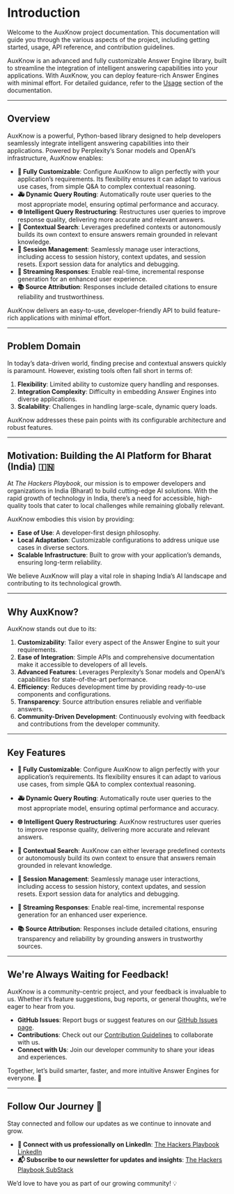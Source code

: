 # Introduction

Welcome to the AuxKnow project documentation. This documentation will guide you through the various aspects of the project, including getting started, usage, API reference, and contribution guidelines.

AuxKnow is an advanced and fully customizable Answer Engine library, built to streamline the integration of intelligent answering capabilities into your applications. With AuxKnow, you can deploy feature-rich Answer Engines with minimal effort. For detailed guidance, refer to the [Usage](usage.md) section of the documentation.

---

## Overview

AuxKnow is a powerful, Python-based library designed to help developers seamlessly integrate intelligent answering capabilities into their applications. Powered by Perplexity’s Sonar models and OpenAI’s infrastructure, AuxKnow enables:

- **🚨 Fully Customizable**: Configure AuxKnow to align perfectly with your application’s requirements. Its flexibility ensures it can adapt to various use cases, from simple Q&A to complex contextual reasoning.
- **🚑 Dynamic Query Routing**: Automatically route user queries to the most appropriate model, ensuring optimal performance and accuracy.
- **🌐 Intelligent Query Restructuring**: Restructures user queries to improve response quality, delivering more accurate and relevant answers.
- **🔧 Contextual Search**: Leverages predefined contexts or autonomously builds its own context to ensure answers remain grounded in relevant knowledge.
- **🔐 Session Management**: Seamlessly manage user interactions, including access to session history, context updates, and session resets. Export session data for analytics and debugging.
- **🚀 Streaming Responses**: Enable real-time, incremental response generation for an enhanced user experience.
- **📚 Source Attribution**: Responses include detailed citations to ensure reliability and trustworthiness.

AuxKnow delivers an easy-to-use, developer-friendly API to build feature-rich applications with minimal effort.

---

## Problem Domain

In today’s data-driven world, finding precise and contextual answers quickly is paramount. However, existing tools often fall short in terms of:

1. **Flexibility**: Limited ability to customize query handling and responses.
2. **Integration Complexity**: Difficulty in embedding Answer Engines into diverse applications.
3. **Scalability**: Challenges in handling large-scale, dynamic query loads.

AuxKnow addresses these pain points with its configurable architecture and robust features.

---

## Motivation: Building the AI Platform for Bharat (India) 🇮🇳

At _The Hackers Playbook_, our mission is to empower developers and organizations in India (Bharat) to build cutting-edge AI solutions. With the rapid growth of technology in India, there’s a need for accessible, high-quality tools that cater to local challenges while remaining globally relevant.

AuxKnow embodies this vision by providing:

- **Ease of Use**: A developer-first design philosophy.
- **Local Adaptation**: Customizable configurations to address unique use cases in diverse sectors.
- **Scalable Infrastructure**: Built to grow with your application’s demands, ensuring long-term reliability.

We believe AuxKnow will play a vital role in shaping India’s AI landscape and contributing to its technological growth.

---

## Why AuxKnow?

AuxKnow stands out due to its:

1. **Customizability**: Tailor every aspect of the Answer Engine to suit your requirements.
2. **Ease of Integration**: Simple APIs and comprehensive documentation make it accessible to developers of all levels.
3. **Advanced Features**: Leverages Perplexity’s Sonar models and OpenAI’s capabilities for state-of-the-art performance.
4. **Efficiency**: Reduces development time by providing ready-to-use components and configurations.
5. **Transparency**: Source attribution ensures reliable and verifiable answers.
6. **Community-Driven Development**: Continuously evolving with feedback and contributions from the developer community.

---

## Key Features

- **🚨 Fully Customizable**: Configure AuxKnow to align perfectly with your application’s requirements. Its flexibility ensures it can adapt to various use cases, from simple Q&A to complex contextual reasoning.

- **🚑 Dynamic Query Routing**: Automatically route user queries to the most appropriate model, ensuring optimal performance and accuracy.

- **🌐 Intelligent Query Restructuring**: AuxKnow restructures user queries to improve response quality, delivering more accurate and relevant answers.

- **🔧 Contextual Search**: AuxKnow can either leverage predefined contexts or autonomously build its own context to ensure that answers remain grounded in relevant knowledge.

- **🔐 Session Management**: Seamlessly manage user interactions, including access to session history, context updates, and session resets. Export session data for analytics and debugging.

- **🚀 Streaming Responses**: Enable real-time, incremental response generation for an enhanced user experience.

- **📚 Source Attribution**: Responses include detailed citations, ensuring transparency and reliability by grounding answers in trustworthy sources.

---

## We're Always Waiting for Feedback!

AuxKnow is a community-centric project, and your feedback is invaluable to us. Whether it’s feature suggestions, bug reports, or general thoughts, we’re eager to hear from you.

- **GitHub Issues**: Report bugs or suggest features on our [GitHub Issues page](https://github.com/yourusername/auxknow/issues).
- **Contributions**: Check out our [Contribution Guidelines](contributions.md) to collaborate with us.
- **Connect with Us**: Join our developer community to share your ideas and experiences.

Together, let’s build smarter, faster, and more intuitive Answer Engines for everyone. 🚀

---

## Follow Our Journey 🌟

Stay connected and follow our updates as we continue to innovate and grow.

- **💼 Connect with us professionally on LinkedIn**: [The Hackers Playbook LinkedIn](https://www.linkedin.com/company/the-hackers-playbook/)
- **📬 Subscribe to our newsletter for updates and insights**: [The Hackers Playbook SubStack](https://thehackersplaybook.substack.com/)

We’d love to have you as part of our growing community! 💡

